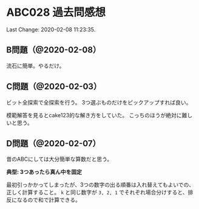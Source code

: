 # ABC028 過去問感想

Last Change: 2020-02-08 11:23:35.

## B問題（@2020-02-08）

流石に簡単。やるだけ。

## C問題（@2020-02-03）

ビット全探索で全探索を行う。
3つ選ぶものだけをピックアップすれば良い。

模範解答を見るとcake123的な解き方をしていた。
こっちのほうが絶対に難しいと思う。

## D問題（@2020-02-07）

昔のABCにしては大分簡単な算数だと思う。

**典型: 3つあったら真ん中を固定**

最初引っかかってしまったが、3つの数字の出る順番は入れ替えてもよいでの、正しく計算すること。
`k` と同じ数字が `3, 2, 1` でそれぞれ場合分けすると、排反になるので和で計算できる。

